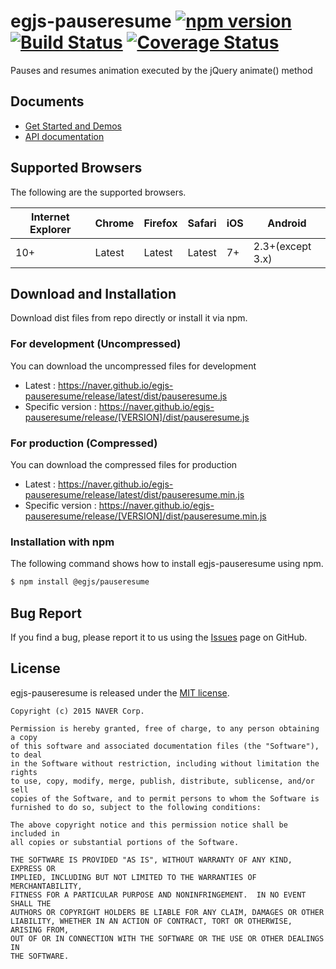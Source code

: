 # egjs-pauseresume [![npm version](https://badge.fury.io/js/%40egjs%2Fpauseresume.svg)](https://badge.fury.io/js/%40egjs%2Fpauseresume) [![Build Status](https://travis-ci.org/naver/egjs-pauseresume.svg?branch=master)](https://travis-ci.org/naver/egjs-pauseresume) [![Coverage Status](https://coveralls.io/repos/github/naver/egjs-pauseresume/badge.svg?branch=master)](https://coveralls.io/github/naver/egjs-pauseresume?branch=master)


Pauses and resumes animation executed by the jQuery animate() method


## Documents
- [Get Started and Demos](https://naver.github.io/egjs-pauseresume/)
- [API documentation](https://naver.github.io/egjs-pauseresume/release/latest/doc/)


## Supported Browsers
The following are the supported browsers.

|Internet Explorer|Chrome|Firefox|Safari|iOS|Android|
|---|---|---|---|---|---|
|10+|Latest|Latest|Latest|7+|2.3+(except 3.x)|


## Download and Installation

Download dist files from repo directly or install it via npm. 

### For development (Uncompressed)

You can download the uncompressed files for development

- Latest : https://naver.github.io/egjs-pauseresume/release/latest/dist/pauseresume.js
- Specific version : https://naver.github.io/egjs-pauseresume/release/[VERSION]/dist/pauseresume.js

### For production (Compressed)

You can download the compressed files for production

- Latest : https://naver.github.io/egjs-pauseresume/release/latest/dist/pauseresume.min.js
- Specific version : https://naver.github.io/egjs-pauseresume/release/[VERSION]/dist/pauseresume.min.js


### Installation with npm

The following command shows how to install egjs-pauseresume using npm.

```bash
$ npm install @egjs/pauseresume
```

## Bug Report

If you find a bug, please report it to us using the [Issues](https://github.com/naver/egjs-pauseresume/issues) page on GitHub.


## License
egjs-pauseresume is released under the [MIT license](http://naver.github.io/egjs/license.txt).


```
Copyright (c) 2015 NAVER Corp.

Permission is hereby granted, free of charge, to any person obtaining a copy
of this software and associated documentation files (the "Software"), to deal
in the Software without restriction, including without limitation the rights
to use, copy, modify, merge, publish, distribute, sublicense, and/or sell
copies of the Software, and to permit persons to whom the Software is
furnished to do so, subject to the following conditions:

The above copyright notice and this permission notice shall be included in
all copies or substantial portions of the Software.

THE SOFTWARE IS PROVIDED "AS IS", WITHOUT WARRANTY OF ANY KIND, EXPRESS OR
IMPLIED, INCLUDING BUT NOT LIMITED TO THE WARRANTIES OF MERCHANTABILITY,
FITNESS FOR A PARTICULAR PURPOSE AND NONINFRINGEMENT.  IN NO EVENT SHALL THE
AUTHORS OR COPYRIGHT HOLDERS BE LIABLE FOR ANY CLAIM, DAMAGES OR OTHER
LIABILITY, WHETHER IN AN ACTION OF CONTRACT, TORT OR OTHERWISE, ARISING FROM,
OUT OF OR IN CONNECTION WITH THE SOFTWARE OR THE USE OR OTHER DEALINGS IN
THE SOFTWARE.
```

